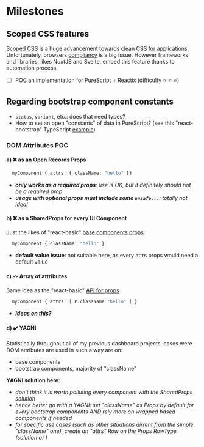 # Milestones


## Scoped CSS features

[Scoped CSS](https://css-tricks.com/saving-the-day-with-scoped-css/) is a huge advancement towards clean CSS for applications. Unfortunately, browsers [compliancy](https://caniuse.com/style-scoped) is a big issue. However frameworks and libraries, likes NuxtJS and Svelte, embed this feature thanks to automation process.

- [ ] POC an implementation for PureScript + Reactix (difficulty :star: :star: :star:)

## Regarding bootstrap component constants

* `status`, `variant`, etc.: does that need types?
* How to set an open "constants" of data in PureScript? (see this "react-bootstrap" TypeScript [example](https://github.com/react-bootstrap/react-bootstrap/blob/master/src/types.tsx#L1-L10))


### DOM Attributes POC


#### a) :x: as an Open Records Props


```purescript
  myComponent { attrs: { className: "hello" }}
```
  * ***only works as a required props**: use is OK, but it definitely should not be a required prop*
  * ***usage with optional props must include some `unsafe...`**: totally not ideal*

####  b) :x: as a SharedProps for every UI Component

Just the likes of "react-basic" [base components props](https://github.com/lumihq/purescript-react-basic/blob/v0.7.1/src/React/Basic/DOM.purs#L33-L114)

```purescript
  myComponent { className: "hello" }
```

* **default value issue**: not suitable here, as every attrs props would need a default value

####  c) :wavy_dash: Array of attributes

Same idea as the "react-basic" [API for props](https://github.com/purescript-contrib/purescript-react/blob/v9.0.0/src/React/DOM/Props.purs)

```purescript
  myComponent { attrs: [ P.className "hello" ] }
```
* ***ideas on this?***

####  d) :heavy_check_mark: YAGNI

Statistically throughout all of my previous dashboard projects, cases were DOM attributes are used in such a way are on:
* base components
* bootstrap components, majority of "className"

**YAGNI solution here**:
  * *don't think it is worth polluting every component with the SharedProps solution*
  * *hence better go with a YAGNI: set "className" as Props by default for every bootstrap components AND rely more on wrapped based components if needed*
  * *for specific use cases (such as other situations dirrent from the simple "className" one), create an "attrs" Row on the Props RowType (solution a) )*
